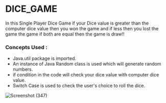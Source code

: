 # DICE_GAME
In this Single Player Dice Game if your Dice value is greater than the computer dice value then you won the game and if less then you lost the game
the game if both are equal then the game is draw!!


### Concepts Used :

- Java.util package is imported.
- An instance of Java Random class is used which will generate random numbers.
- if condition in the code will check  your dice value with computer dice value.
- Switch Case is used to check the user's choice to roll the dice.


![Screenshot (347)](https://user-images.githubusercontent.com/87956374/142446706-a3b6efd7-19bf-40da-952f-cd2250c0b046.png)
